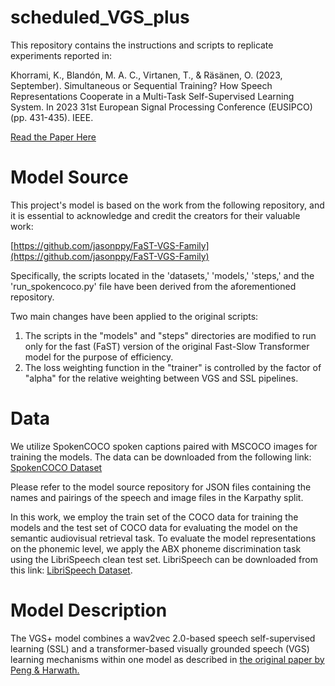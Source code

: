 # scheduled_VGS_plus

This repository contains the instructions and scripts to replicate experiments reported in:

Khorrami, K., Blandón, M. A. C., Virtanen, T., & Räsänen, O. (2023, September). Simultaneous or Sequential Training? How Speech Representations Cooperate in a Multi-Task Self-Supervised Learning System. In 2023 31st European Signal Processing Conference (EUSIPCO) (pp. 431-435). IEEE.

[Read the Paper Here](https://ieeexplore.ieee.org/abstract/document/10290051)

# Model Source

This project's model is based on the work from the following repository, and it is essential to acknowledge and credit the creators for their valuable work:

[https://github.com/jasonppy/FaST-VGS-Family](https://github.com/jasonppy/FaST-VGS-Family)

Specifically, the scripts located in the 'datasets,' 'models,' 'steps,' and the 'run_spokencoco.py' file have been derived from the aforementioned repository.

Two main changes have been applied to the original scripts:

1. The scripts in the "models" and "steps" directories are modified to run only for the fast (FaST) version of the original Fast-Slow Transformer model for the purpose of efficiency.
2. The loss weighting function in the "trainer" is controlled by the factor of "alpha" for the relative weighting between VGS and SSL pipelines.


# Data
We utilize SpokenCOCO spoken captions paired with MSCOCO images for training the models. The data can be downloaded from the following link:
[SpokenCOCO Dataset](https://groups.csail.mit.edu/sls/downloads/placesaudio/index.cgi)

Please refer to the model source repository for JSON files containing the names and pairings of the speech and image files in the Karpathy split. 

In this work, we employ the train set of the COCO data for training the models and the test set of COCO data for evaluating the model on the semantic audiovisual retrieval task. To evaluate the model representations on the phonemic level, we apply the ABX phoneme discrimination task using the LibriSpeech clean test set. LibriSpeech can be downloaded from this link: [LibriSpeech Dataset](https://www.openslr.org/12).

# Model Description

The VGS+ model combines a wav2vec 2.0-based speech self-supervised learning (SSL) and a transformer-based visually grounded speech (VGS) learning mechanisms within one model as described in [the original paper by Peng & Harwath.](https://ieeexplore.ieee.org/stamp/stamp.jsp?arnumber=9747103&casa_token=n4fGgF6mHrcAAAAA:jI4E13PB2SNrkvPTXxhhNgXiE2BSTVgXwv9UD_GHCeY54vpjHyZiTXdwf4HNqOT937tOyIXv-Q&tag=1)
